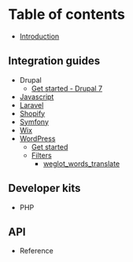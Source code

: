 # Table of contents

* [Introduction](README.md)

## Integration guides

* Drupal
  * [Get started - Drupal 7](drupal/get-started.md)
* [Javascript](javascript.md)
* [Laravel](laravel.md)
* [Shopify](shopify.md)
* [Symfony](symfony.md)
* [Wix](wix.md)
* [WordPress](wordpress/README.md)
  * [Get started](wordpress/installation.md)
  * [Filters](wordpress/filters/README.md)
    * [weglot\_words\_translate](wordpress/filters/weglot_words_translate.md)

## Developer kits

* PHP

## API

* Reference


